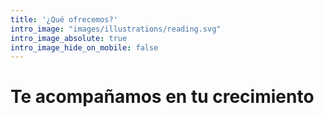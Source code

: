 ```yaml
---
title: '¿Qué ofrecemos?'
intro_image: "images/illustrations/reading.svg"
intro_image_absolute: true
intro_image_hide_on_mobile: false
---
```


# Te acompañamos en tu crecimiento
